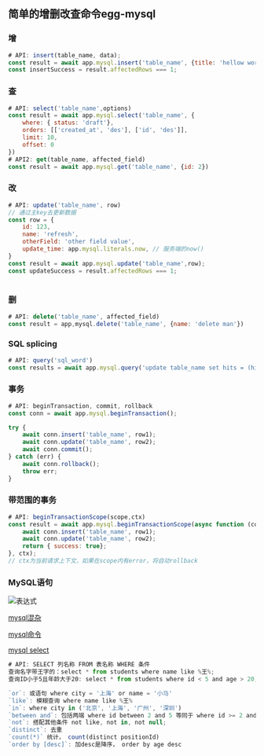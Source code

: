 ##  简单的增删改查命令egg-mysql

### 增

``` js
# API: insert(table_name, data);
const result = await app.mysql.insert('table_name', {title: 'hellow world'});
const insertSuccess = result.affectedRows === 1;
```

### 查

```js
# API: select('table_name',options)
const result = await app.mysql.select('table_name', {
    where: { status: 'draft'},
    orders: [['created_at', 'des'], ['id', 'des']],
    limit: 10,
    offset: 0
})
# API2: get(table_name, affected_field)
const result = await app.mysql.get('table_name', {id: 2})
```

### 改

```js
# API: update('table_name', row)
// 通过主key去更新数据
const row = {
    id: 123,
    name: 'refresh',
    otherField: 'other field value',
    update_time: app.mysql.literals.now, // 服务端的now()
}
const result = await app.mysql.update('table_name',row);
const updateSuccess = result.affectedRows === 1;
    
```

### 删

```js
# API: delete('table_name', affected_field)
const result = app,mysql.delete('table_name', {name: 'delete man'})
```

### SQL splicing

``` js
# API: query('sql_word')
const results = await app.mysql.query('update table_name set hits = (hits + ?) where id = ?', [1, postID]);
```

### 事务

```js
# API: beginTransaction, commit, rollback
const conn = await app.mysql.beginTransaction();

try {
    await conn.insert('table_name', row1);
    await conn.update('table_name', row2);
    await conn.commit();
} catch (err) {
    await conn.rollback();
    throw err;
}
```

### 带范围的事务

```js
# API: beginTransactionScope(scope,ctx)
const result = await app.mysql.beginTransactionScope(async function (conn) {
    await conn.insert('table_name', row1);
    await conn.update('table_name', row2);
    return { success: true};
}, ctx);
// ctx为当前请求上下文，如果在scope内有error，将自动rollback
```

### MySQL语句

![表达式](../image/248b3188d2cc93f2a827179fd79407c5)

[mysql混杂](https://juejin.im/entry/58e6367ab123db15eb85323b)

[mysql命令](https://juejin.im/post/5ae55861f265da0ba062ec71)

[mysql select](https://juejin.im/entry/590e939444d904007be4da37)



```js 
# API: SELECT 列名称 FROM 表名称 WHERE 条件
查询名字带王字的：select * from students where name like %王%;
查询ID小于5且年龄大于20: select * from students where id < 5 and age > 20;

`or`: 或语句 where city = '上海' or name = '小马'
`like`: 模糊查询 where name like %王%
`in`: where city in ('北京', '上海', '广州', '深圳')
`between and`: 包括两端 where id between 2 and 5 等同于 where id >= 2 and id <= 5
`not`: 搭配其他条件 not like, not in, not null;
`distinct`: 去重
`count(*)` 统计， count(distinct positionId)
`order by [desc]`: 加desc是降序， order by age desc
```

